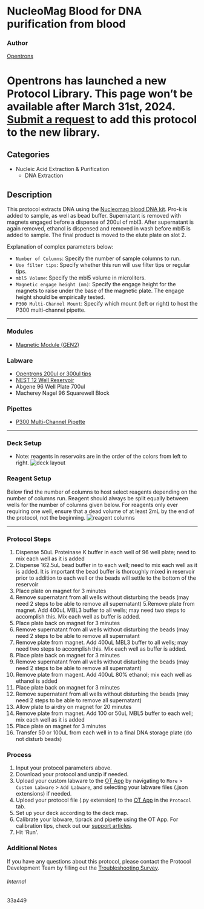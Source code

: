 # NucleoMag Blood for DNA purification from blood

### Author
[Opentrons](https://opentrons.com/)



# Opentrons has launched a new Protocol Library. This page won’t be available after March 31st, 2024. [Submit a request](https://docs.google.com/forms/d/e/1FAIpQLSdYYp9QCKow4nn0KlCVsMS3HX0eJ0N9O7-erajKvcpT0lWbSg/viewform) to add this protocol to the new library.

## Categories
* Nucleic Acid Extraction & Purification
	* DNA Extraction

## Description
This protocol extracts DNA using the [Nucleomag blood DNA kit](https://www.mn-net.com/us/nucleomag-blood-200-l-for-dna-purification-from-blood-744501.4). Pro-k is added to sample, as well as bead buffer. Supernatant is removed with magnets engaged before a dispense of 200ul of mbl3. After supernatant is again removed, ethanol is dispensed and removed in wash before mbl5 is added to sample. The final product is moved to the elute plate on slot 2.

Explanation of complex parameters below:
* `Number of Columns`: Specify the number of sample columns to run.
* `Use filter tips`: Specify whether this run will use filter tips or regular tips.
* `mbl5 Volume`: Specify the mbl5 volume in microliters.
* `Magnetic engage height (mm)`: Specify the engage height for the magnets to raise under the base of the magnetic plate. The engage height should be empirically tested.
* `P300 Multi-Channel Mount`: Specify which mount (left or right) to host the P300 multi-channel pipette.



---

### Modules
* [Magnetic Module (GEN2)](https://shop.opentrons.com/collections/hardware-modules/products/magdeck)


### Labware
* [Opentrons 200ul or 300ul tips](https://shop.opentrons.com/universal-filter-tips/)
* [NEST 12 Well Reservoir](https://shop.opentrons.com/verified-labware/well-reservoirs/)
* Abgene 96 Well Plate 700ul
* Macherey Nagel 96 Squarewell Block

### Pipettes
* [P300 Multi-Channel Pipette](https://opentrons.com/pipettes/)

---

### Deck Setup
* Note: reagents in reservoirs are in the order of the colors from left to right.
![deck layout](https://opentrons-protocol-library-website.s3.amazonaws.com/custom-README-images/33a449/Screen+Shot+2022-02-03+at+9.02.45+AM.png)



### Reagent Setup
Below find the number of columns to host select reagents depending on the number of columns run. Reagent should always be split equally between wells for the number of columns given below. For reagents only ever requiring one well, ensure that a dead volume of at least 2mL by the end of the protocol, not the beginning.
![reagent columns](https://opentrons-protocol-library-website.s3.amazonaws.com/custom-README-images/33a449/Screen+Shot+2022-02-03+at+9.05.23+AM.png)

---

### Protocol Steps
1. Dispense 50uL Proteinase K buffer in each well of 96 well plate; need to mix each well as it is added
2. Dispense 162.5uL bead buffer in to each well; need to mix each well as it is added. It is important the bead buffer is thoroughly mixed in reservoir prior to addition to each well or the beads will settle to the bottom of the reservoir
3. Place plate on magnet for 3 minutes
4. Remove supernatant from all wells without disturbing the beads (may need 2 steps to be able to remove all supernatant)
5.Remove plate from magnet. Add 400uL MBL3 buffer to all wells; may need two steps to accomplish this. Mix each well as buffer is added.
6. Place plate back on magnet for 3 minutes
7. Remove supernatant from all wells without disturbing the beads (may need 2 steps to be able to remove all supernatant
8. Remove plate from magnet. Add 400uL MBL3 buffer to all wells; may need two steps to accomplish this. Mix each well as buffer is added.
9. Place plate back on magnet for 3 minutes
10. Remove supernatant from all wells without disturbing the beads (may need 2 steps to be able to remove all supernatant)
11. Remove plate from magent. Add 400uL 80% ethanol; mix each well as ethanol is added
12. Place plate back on magnet for 3 minutes
13. Remove supernatant from all wells without disturbing the beads (may need 2 steps to be able to remove all supernatant)
14. Allow plate to airdry on magnet for 20 minutes
15. Remove plate from magnet. Add 100 or 50uL MBL5 buffer to each well; mix each well as it is added
16. Place plate on magnet for 3 minutes
17. Transfer 50 or 100uL from each well in to a final DNA storage plate (do not disturb beads)

### Process
1. Input your protocol parameters above.
2. Download your protocol and unzip if needed.
3. Upload your custom labware to the [OT App](https://opentrons.com/ot-app) by navigating to `More` > `Custom Labware` > `Add Labware`, and selecting your labware files (.json extensions) if needed.
4. Upload your protocol file (.py extension) to the [OT App](https://opentrons.com/ot-app) in the `Protocol` tab.
5. Set up your deck according to the deck map.
6. Calibrate your labware, tiprack and pipette using the OT App. For calibration tips, check out our [support articles](https://support.opentrons.com/en/collections/1559720-guide-for-getting-started-with-the-ot-2).
7. Hit 'Run'.

### Additional Notes
If you have any questions about this protocol, please contact the Protocol Development Team by filling out the [Troubleshooting Survey](https://protocol-troubleshooting.paperform.co/).

###### Internal
33a449
